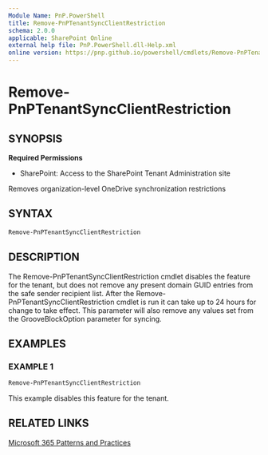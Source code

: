 ```yaml
---
Module Name: PnP.PowerShell
title: Remove-PnPTenantSyncClientRestriction
schema: 2.0.0
applicable: SharePoint Online
external help file: PnP.PowerShell.dll-Help.xml
online version: https://pnp.github.io/powershell/cmdlets/Remove-PnPTenantSyncClientRestriction.html
---
```

 
# Remove-PnPTenantSyncClientRestriction

## SYNOPSIS

**Required Permissions**

* SharePoint: Access to the SharePoint Tenant Administration site

Removes organization-level OneDrive synchronization restrictions

## SYNTAX

```powershell
Remove-PnPTenantSyncClientRestriction
```

## DESCRIPTION
The Remove-PnPTenantSyncClientRestriction cmdlet disables the feature for the tenant, but does not remove any present domain GUID entries from the safe sender recipient list. After the Remove-PnPTenantSyncClientRestriction cmdlet is run it can take up to 24 hours for change to take effect. This parameter will also remove any values set from the GrooveBlockOption parameter for syncing.

## EXAMPLES

### EXAMPLE 1
```powershell
Remove-PnPTenantSyncClientRestriction
```

This example disables this feature for the tenant.

## RELATED LINKS

[Microsoft 365 Patterns and Practices](https://aka.ms/m365pnp)

